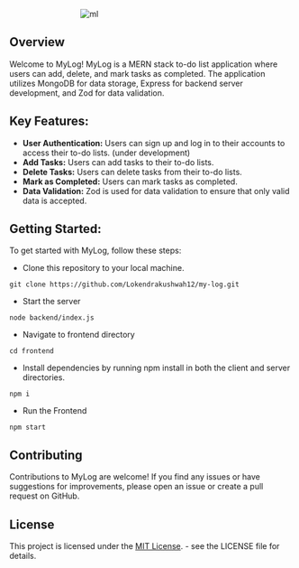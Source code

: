 <br>
<br>
<div align="center">

![ml](https://github.com/Lokendrakushwah12/my-log/assets/118094744/3b2a21c1-0b03-4525-8990-1febf2406202)<svg width="220" height="108" viewBox="0 0 220 108" fill="none" xmlns="http://www.w3.org/2000/svg">

</div>

## Overview
Welcome to MyLog! MyLog is a MERN stack to-do list application where users can add, delete, and mark tasks as completed. The application utilizes MongoDB for data storage, Express for backend server development, and Zod for data validation.

## Key Features:
* **User Authentication:** Users can sign up and log in to their accounts to access their to-do lists. (under development)
* **Add Tasks:** Users can add tasks to their to-do lists.
* **Delete Tasks:** Users can delete tasks from their to-do lists.
* **Mark as Completed:** Users can mark tasks as completed.
* **Data Validation:** Zod is used for data validation to ensure that only valid data is accepted.

## Getting Started:
To get started with MyLog, follow these steps:
* Clone this repository to your local machine.

```
git clone https://github.com/Lokendrakushwah12/my-log.git

```
* Start the server
```
node backend/index.js
```
* Navigate to frontend directory
```
cd frontend
```
* Install dependencies by running npm install in both the client and server directories.
```
npm i
```
* Run the Frontend
```
npm start
```

## Contributing
Contributions to MyLog are welcome! If you find any issues or have suggestions for improvements, please open an issue or create a pull request on GitHub.

## License
This project is licensed under the [MIT License](https://opensource.org/license/mit/). - see the LICENSE file for details.
